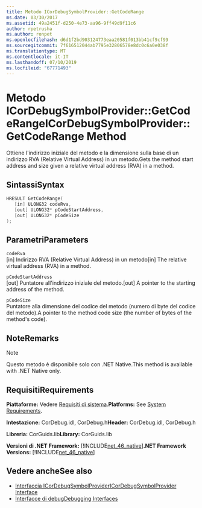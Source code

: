 ```yaml
---
title: Metodo ICorDebugSymbolProvider::GetCodeRange
ms.date: 03/30/2017
ms.assetid: 49a2451f-d250-4e73-aa96-9ff49d9f11c6
author: rpetrusha
ms.author: ronpet
ms.openlocfilehash: d6d1f2bd903124773eaa20581f013bb41cf9cf99
ms.sourcegitcommit: 7f616512044ab7795e32806578e8dc0c6a0e038f
ms.translationtype: MT
ms.contentlocale: it-IT
ms.lasthandoff: 07/10/2019
ms.locfileid: "67771493"
---
```

# <a name="icordebugsymbolprovidergetcoderange-method"></a><span data-ttu-id="224e3-102">Metodo ICorDebugSymbolProvider::GetCodeRange</span><span class="sxs-lookup"><span data-stu-id="224e3-102">ICorDebugSymbolProvider::GetCodeRange Method</span></span>
<span data-ttu-id="224e3-103">Ottiene l'indirizzo iniziale del metodo e la dimensione sulla base di un indirizzo RVA (Relative Virtual Address) in un metodo.</span><span class="sxs-lookup"><span data-stu-id="224e3-103">Gets the method start address and size given a relative virtual address (RVA) in a method.</span></span>  
  
## <a name="syntax"></a><span data-ttu-id="224e3-104">Sintassi</span><span class="sxs-lookup"><span data-stu-id="224e3-104">Syntax</span></span>  
  
```cpp  
HRESULT GetCodeRange(  
   [in] ULONG32 codeRva,   
   [out] ULONG32* pCodeStartAddress,   
   [out] ULONG32* pCodeSize  
);  
```  
  
## <a name="parameters"></a><span data-ttu-id="224e3-105">Parametri</span><span class="sxs-lookup"><span data-stu-id="224e3-105">Parameters</span></span>  
 `codeRva`  
 <span data-ttu-id="224e3-106">[in] Indirizzo RVA (Relative Virtual Address) in un metodo</span><span class="sxs-lookup"><span data-stu-id="224e3-106">[in] The relative virtual address (RVA) in a method.</span></span>  
  
 `pCodeStartAddress`  
 <span data-ttu-id="224e3-107">[out] Puntatore all'indirizzo iniziale del metodo.</span><span class="sxs-lookup"><span data-stu-id="224e3-107">[out] A pointer to the starting address of the method.</span></span>  
  
 `pCodeSize`  
 <span data-ttu-id="224e3-108">Puntatore alla dimensione del codice del metodo (numero di byte del codice del metodo).</span><span class="sxs-lookup"><span data-stu-id="224e3-108">A pointer to the method code size (the number of bytes of the method's code).</span></span>  
  
## <a name="remarks"></a><span data-ttu-id="224e3-109">Note</span><span class="sxs-lookup"><span data-stu-id="224e3-109">Remarks</span></span>  
  
> [!NOTE]
>  <span data-ttu-id="224e3-110">Questo metodo è disponibile solo con .NET Native.</span><span class="sxs-lookup"><span data-stu-id="224e3-110">This method is available with .NET Native only.</span></span>  
  
## <a name="requirements"></a><span data-ttu-id="224e3-111">Requisiti</span><span class="sxs-lookup"><span data-stu-id="224e3-111">Requirements</span></span>  
 <span data-ttu-id="224e3-112">**Piattaforme:** Vedere [Requisiti di sistema](../../../../docs/framework/get-started/system-requirements.md).</span><span class="sxs-lookup"><span data-stu-id="224e3-112">**Platforms:** See [System Requirements](../../../../docs/framework/get-started/system-requirements.md).</span></span>  
  
 <span data-ttu-id="224e3-113">**Intestazione:** CorDebug.idl, CorDebug.h</span><span class="sxs-lookup"><span data-stu-id="224e3-113">**Header:** CorDebug.idl, CorDebug.h</span></span>  
  
 <span data-ttu-id="224e3-114">**Libreria:** CorGuids.lib</span><span class="sxs-lookup"><span data-stu-id="224e3-114">**Library:** CorGuids.lib</span></span>  
  
 <span data-ttu-id="224e3-115">**Versioni di .NET Framework:** [!INCLUDE[net_46_native](../../../../includes/net-46-native-md.md)]</span><span class="sxs-lookup"><span data-stu-id="224e3-115">**.NET Framework Versions:** [!INCLUDE[net_46_native](../../../../includes/net-46-native-md.md)]</span></span>  
  
## <a name="see-also"></a><span data-ttu-id="224e3-116">Vedere anche</span><span class="sxs-lookup"><span data-stu-id="224e3-116">See also</span></span>

- [<span data-ttu-id="224e3-117">Interfaccia ICorDebugSymbolProvider</span><span class="sxs-lookup"><span data-stu-id="224e3-117">ICorDebugSymbolProvider Interface</span></span>](../../../../docs/framework/unmanaged-api/debugging/icordebugsymbolprovider-interface.md)
- [<span data-ttu-id="224e3-118">Interfacce di debug</span><span class="sxs-lookup"><span data-stu-id="224e3-118">Debugging Interfaces</span></span>](../../../../docs/framework/unmanaged-api/debugging/debugging-interfaces.md)
